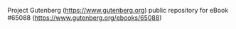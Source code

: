 Project Gutenberg (https://www.gutenberg.org) public repository for
eBook #65088 (https://www.gutenberg.org/ebooks/65088)
